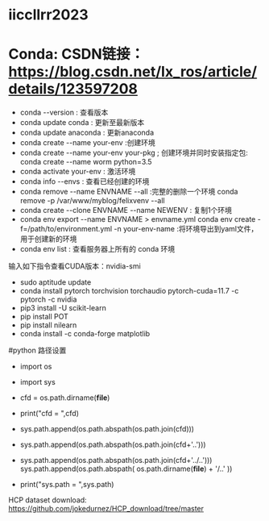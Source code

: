 # iiccllrr2023

# Conda: CSDN链接：https://blog.csdn.net/lx_ros/article/details/123597208
- conda --version : 查看版本
- conda update conda : 更新至最新版本 
- conda update anaconda : 更新anaconda 
- conda create --name your-env :创建环境 
- conda create --name your-env your-pkg ;  创建环境并同时安装指定包: 
  conda create --name worm python=3.5
- conda activate your-env : 激活环境 
- conda info --envs : 查看已经创建的环境 
- conda remove --name ENVNAME --all :完整的删除一个环境 
  conda remove -p /var/www/myblog/felixvenv --all
- conda create --clone ENVNAME --name NEWENV : 复制1个环境 
- conda env export --name ENVNAME > envname.yml
  conda env create -f=/path/to/environment.yml -n your-env-name 
  :将环境导出到yaml文件，用于创建新的环境 
- conda env list : 查看服务器上所有的 conda 环境  




输入如下指令查看CUDA版本：nvidia-smi





- sudo aptitude update 
- conda install pytorch torchvision torchaudio pytorch-cuda=11.7 -c pytorch -c nvidia
- pip3 install -U scikit-learn
- pip install POT
- pip install nilearn
- conda install -c conda-forge matplotlib




#python 路径设置
- import os
- import sys
- cfd = os.path.dirname(__file__)
- print("cfd = ",cfd)
- sys.path.append(os.path.abspath(os.path.join(cfd)))
- sys.path.append(os.path.abspath(os.path.join(cfd+'..')))
- sys.path.append(os.path.abspath(os.path.join(cfd+'../..')))
sys.path.append(os.path.abspath( os.path.dirname(__file__) + '/..' ))

- print("sys.path = ",sys.path)




HCP dataset download: 
https://github.com/jokedurnez/HCP_download/tree/master